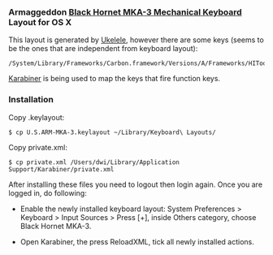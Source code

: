 
### Armaggeddon [Black Hornet MKA-3 Mechanical Keyboard](http://leapfroglobal.com/amg/keyboards/black-hornet-mka-3.html) Layout for OS X

This layout is generated by [Ukelele](http://scripts.sil.org/cms/scripts/page.php?site_id=nrsi&id=ukelele), however there are some keys (seems to be the ones that are independent from keyboard layout):

```
/System/Library/Frameworks/Carbon.framework/Versions/A/Frameworks/HIToolbox.framework/Versions/A/Headers/Events.h
```

[Karabiner](https://pqrs.org/osx/karabiner/) is being used to map the keys that fire function keys.

### Installation

Copy .keylayout:

```
$ cp U.S.ARM-MKA-3.keylayout ~/Library/Keyboard\ Layouts/
```

Copy private.xml:

```
$ cp private.xml /Users/dwi/Library/Application Support/Karabiner/private.xml
```

After installing these files you need to logout then login again. Once you are logged in, do following:

- Enable the newly installed keyboard layout: System Preferences > Keyboard > Input Sources > Press [+], inside Others category, choose Black Hornet MKA-3.

- Open Karabiner, the press ReloadXML, tick all newly installed actions.